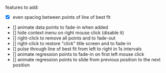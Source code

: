features to add:
- [x] even spacing between points of line of best fit
- [] animate data points to fade-in when added
- [] hide context menu on right mouse click (disable it)
- [] right-click to remove all points and to fade-out
- [] right-click to restore "click" title screen and to fade-in
- [] pulse through line of best fit from left to right in 1s intervals
- [] animate regression points to fade-in on first left mouse click
- [] animate regression points to slide from previous position to the next position
